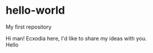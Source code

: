 # hello-world
My first repository

Hi man!
Ecxodia here, I'd like to share my ideas with you.  
Hello